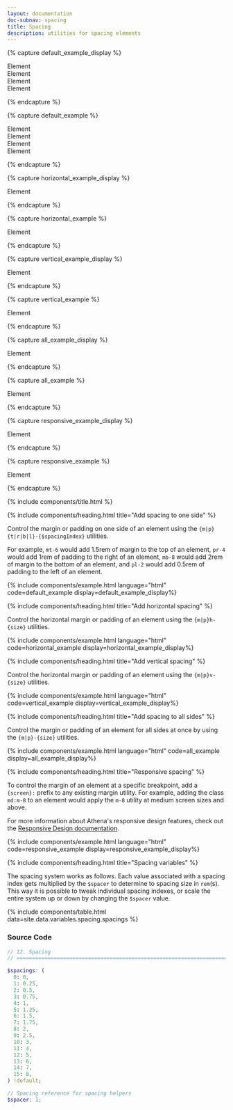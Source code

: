 ```yaml
---
layout: documentation
doc-subnav: spacing
title: Spacing
description: utilities for spacing elements
---
```


{% capture default_example_display %}

<div class="flex jc-space-around ai-flex-start flex-wrap">
    <div class="pt-8 bg-yellow-100 flex"><span class="bg-indigo-400 p-2 text-white-500">Element</span></div>
    <div class="pr-8 bg-yellow-100 flex"><span class="bg-indigo-400 p-2 text-white-500">Element</span></div>
    <div class="pb-8 bg-yellow-100 flex"><span class="bg-indigo-400 p-2 text-white-500">Element</span></div>
    <div class="pl-8 bg-yellow-100 flex"><span class="bg-indigo-400 p-2 text-white-500">Element</span></div>
</div>

{% endcapture %}

{% capture default_example %}

<div class="pt-8"><span class="bg-indigo-400">Element</span></div>
<div class="pr-8"><span class="bg-indigo-400">Element</span></div>
<div class="pb-8"><span class="bg-indigo-400">Element</span></div>
<div class="pl-8"><span class="bg-indigo-400">Element</span></div>

{% endcapture %}

{% capture horizontal_example_display %}

<div class="flex jc-space-around ai-flex-start">
    <div class="ph-8 bg-yellow-100 flex"><span class="bg-indigo-400 p-2 text-white-500">Element</span></div>
</div>

{% endcapture %}

{% capture horizontal_example %}

<div class="ph-8"><span class="bg-indigo-400">Element</span></div>

{% endcapture %}

{% capture vertical_example_display %}

<div class="flex jc-space-around ai-flex-start">
    <div class="pv-8 bg-yellow-100 flex"><span class="bg-indigo-400 p-2 text-white-500">Element</span></div>
</div>

{% endcapture %}

{% capture vertical_example %}

<div class="pv-8"><span class="bg-indigo-100">Element</span></div>

{% endcapture %}

{% capture all_example_display %}

<div class="flex jc-space-around ai-flex-start">
    <div class="p-8 bg-yellow-100 flex"><span class="bg-indigo-400 p-2 text-white-500">Element</span></div>
</div>

{% endcapture %}

{% capture all_example %}

<div class="p-8"><span class="bg-indigo-400">Element</span></div>

{% endcapture %}

{% capture responsive_example_display %}

<div class="flex jc-space-around ai-flex-start">
    <div class="md:p-8 bg-yellow-100 flex"><span class="bg-indigo-400 p-2 text-white-500">Element</span></div>
</div>

{% endcapture %}

{% capture responsive_example %}

<div class="md:p-8"><span class="bg-indigo-400">Element</span></div>

{% endcapture %}

{% include components/title.html %}

{% include components/heading.html title="Add spacing to one side" %}

Control the margin or padding on one side of an element using the `{m|p}{t|r|b|l}-{$spacingIndex}` utilities.

For example, `mt-6` would add 1.5rem of margin to the top of an element, `pr-4` would add 1rem of padding to the right of an element, `mb-8` would add 2rem of margin to the bottom of an element, and `pl-2` would add 0.5rem of padding to the left of an element.

{% include components/example.html language="html" code=default_example display=default_example_display%}

{% include components/heading.html  title="Add horizontal spacing" %}

Control the horizontal margin or padding of an element using the `{m|p}h-{size}` utilities.

{% include components/example.html language="html" code=horizontal_example display=horizontal_example_display%}

{% include components/heading.html  title="Add vertical spacing" %}

Control the horizontal margin or padding of an element using the `{m|p}v-{size}` utilities.

{% include components/example.html language="html" code=vertical_example display=vertical_example_display%}

{% include components/heading.html  title="Add spacing to all sides" %}

Control the margin or padding of an element for all sides at once by using the `{m|p}-{size}` utilities.

{% include components/example.html language="html" code=all_example display=all_example_display%}

{% include components/heading.html  title="Responsive spacing" %}

To control the margin of an element at a specific breakpoint, add a `{screen}:` prefix to any existing margin utility. For example, adding the class `md:m-8` to an element would apply the `m-8` utility at medium screen sizes and above.

For more information about Athena's responsive design features, check out the [Responsive Design documentation](/responsive-design).

{% include components/example.html language="html" code=responsive_example display=responsive_example_display%}

{% include components/heading.html  title="Spacing variables" %}

The spacing system works as follows. Each value associated with a spacing index gets multiplied by the `$spacer` to determine to spacing size in `rem`(s). This way it is possible to tweak individual spacing indexes, or scale the entire system up or down by changing the `$spacer` value.

{% include components/table.html data=site.data.variables.spacing.spacings %}

### Source Code

```scss
// 12. Spacing
// ==========================================================================

$spacings: (
  0: 0,
  1: 0.25,
  2: 0.5,
  3: 0.75,
  4: 1,
  5: 1.25,
  6: 1.5,
  7: 1.75,
  8: 2,
  9: 2.5,
  10: 3,
  11: 4,
  12: 5,
  13: 6,
  14: 7,
  15: 8,
) !default;

// Spacing reference for spacing helpers
$spacer: 1;
```
